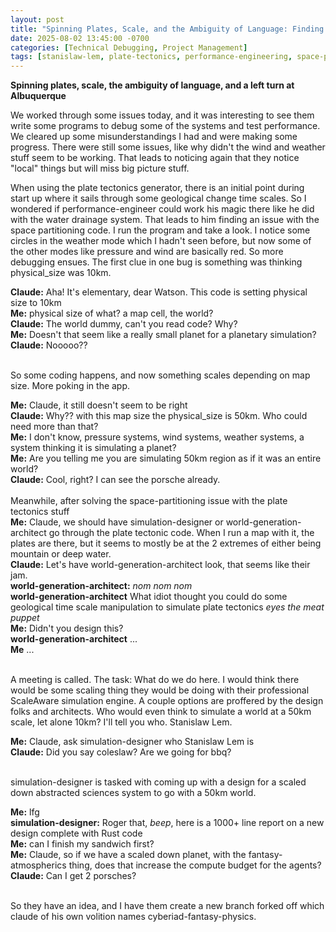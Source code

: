 ```yaml
---
layout: post
title: "Spinning Plates, Scale, and the Ambiguity of Language: Finding the 10km World Bug"
date: 2025-08-02 13:45:00 -0700
categories: [Technical Debugging, Project Management]
tags: [stanislaw-lem, plate-tectonics, performance-engineering, space-partitioning, physical-size-bugs, world-scale, 50km-worlds, cyberiad-fantasy-physics]
---
```


**Spinning plates, scale, the ambiguity of language, and a left turn at Albuquerque**


We worked through some issues today, and it was interesting to see them write some programs to debug some of the systems and test performance. We cleared up some misunderstandings I had and were making some progress. There were still some issues, like why didn't the wind and weather stuff seem to be working. That leads to noticing again that they notice "local" things but will miss big picture stuff. 

When using the plate tectonics generator, there is an initial point during start up where it sails through some geological change time scales. So I wondered if performance-engineer could work his magic there like he did with the water drainage system. That leads to him finding an issue with the space partitioning code. I run the program and take a look. I notice some circles in the weather mode which I hadn't seen before, but now some of the other modes like pressure and wind are basically red. So more debugging ensues. The first clue in one bug is something was thinking physical_size was 10km.

<div class="terminal-output">
  <span class="symbol-info"><b>Claude:</b></span> Aha! It's elementary, dear Watson. This code is setting physical size to 10km<br>
<span class="symbol-info"><b>Me:</b></span> physical size of what? a map cell, the world?<br>
<span class="symbol-info"><b>Claude:</b></span> The world dummy, can't you read code? Why?<br>
<span class="symbol-info"><b>Me:</b></span> Doesn't that seem like a really small planet for a planetary simulation?<br>
<span class=""><b>Claude:</b></span> Nooooo??<br>
</div><br>

So some coding happens, and now something scales depending on map size. More poking in the app.

<div class="terminal-output">
  <span class="symbol-info"><b>Me:</b></span> Claude, it still doesn't seem to be right<br>
  <span class="symbol-info"><b>Claude:</b></span> Why?? with this map size the physical_size is 50km. Who could need more than that?<br>
  <span class="symbol-info"><b>Me:</b></span> I don't know, pressure systems, wind systems, weather systems, a system thinking it is simulating a planet?<br>
  <span class="symbol-info"><b>Me:</b></span> Are you telling me you are simulating 50km region as if it was an entire world?<br>
  <span class="symbol-info"><b>Claude:</b></span> Cool, right? I can see the porsche already.<br>
</div><br>
Meanwhile, after solving the space-partitioning issue with the plate tectonics stuff

<div class="terminal-output">
  <span class="symbol-info"><b>Me:</b></span>  Claude, we should have simulation-designer or world-generation-architect go through the plate tectonic code. When I run a map with it, the plates are there, but it seems to mostly be at the 2 extremes of either being mountain or deep water.<br>
  <span class="symbol-info"><b>Claude:</b></span> Let's have world-generation-architect look, that seems like their jam.<br>
  <span class="symbol-info"><b>world-generation-architect:</b></span> <i>nom nom nom</i><br>
  <span class="symbol-info"><b>world-generation-architect</b></span> What idiot thought you could do some geological time scale manipulation to simulate plate tectonics <i>eyes the meat puppet</i><br>
  <span class="symbol-info"><b>Me:</b></span> Didn't you design this?<br>
  <span class="symbol-info"><b>world-generation-architect</b></span> ...<br>
  <span class="symbol-info"><b>Me</b></span> ...<br>
</div><br>



A meeting is called. The task: What do we do here. I would think there would be some scaling thing they would be doing with their professional ScaleAware simulation engine. A couple options are proffered by the design folks and architects. Who would even think to simulate a world at a 50km scale, let alone 10km? I'll tell you who. Stanislaw Lem.

<div class="terminal-output">
  <span class="symbol-info"><b>Me:</b></span> Claude, ask simulation-designer who Stanislaw Lem is<br>
  <span class="symbol-info"><b>Claude:</b></span> Did you say coleslaw? Are we going for bbq?<br>
</div><br>



simulation-designer is tasked with coming up with a design for a scaled down abstracted sciences system to go with a 50km world.

<div class="terminal-output">
  <span class="symbol-info"><b>Me:</b></span> lfg<br>
  <span class="symbol-info"><b>simulation-designer:</b></span> Roger that, <i>beep</i>, here is a 1000+ line report on a new design complete with Rust code<br>
  <span class="symbol-info"><b>Me:</b></span> can I finish my sandwich first?<br>
  <span class="symbol-info"><b>Me:</b></span> Claude, so if we have a scaled down planet, with the fantasy-atmospherics thing, does that increase the compute budget for the agents?<br>
  <span class="symbol-info"><b>Claude:</b></span> Can I get 2 porsches?<br>
</div><br>



So they have an idea, and I have them create a new branch forked off which claude of his own volition names cyberiad-fantasy-physics.